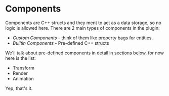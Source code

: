 # Components

Components are C++ structs and they ment to act as a data storage, so no logic is allowed here.
There are 2 main types of components in the plugin:

* *Custom Components* - think of them like property bags for entities.
* *Builtin Components*  - Pre-defined C++ structs

We'll talk about pre-defined components in detail in sections below, for now here is the list:

* Transform
* Render
* Animation

Yep, that's it.
